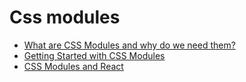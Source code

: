 # Css modules

* [What are CSS Modules and why do we need them?](https://css-tricks.com/css-modules-part-1-need/)
* [Getting Started with CSS Modules](https://css-tricks.com/css-modules-part-2-getting-started/)
* [CSS Modules and React](https://css-tricks.com/css-modules-part-3-react/)
